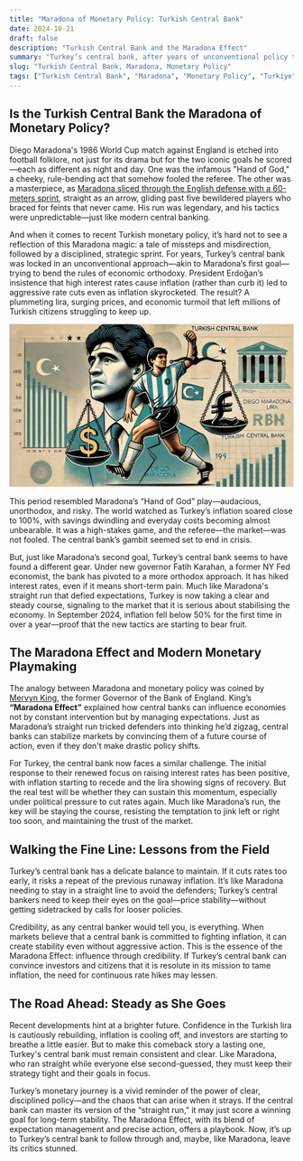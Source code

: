 ```yaml
---
title: "Maradona of Monetary Policy: Turkish Central Bank"
date: 2024-10-21
draft: false
description: "Turkish Central Bank and the Maradona Effect"
summary: "Turkey’s central bank, after years of unconventional policy that led to economic turmoil, is now following a disciplined approach under new leadership. Like Maradona’s famous straight run, the bank aims to stabilize inflation by managing market expectations, maintaining credibility, and resisting pressure for premature rate cuts. Stability requires consistency."
slug: "Turkish Central Bank, Maradona, Monetary Policy"
tags: ["Turkish Central Bank", "Maradona", "Monetary Policy", "Turkiye"]
---
```



## Is the Turkish Central Bank the Maradona of Monetary Policy?

Diego Maradona's 1986 World Cup match against England is etched into football folklore, not just for its drama but for the two iconic goals he scored—each as different as night and day. One was the infamous "Hand of God," a cheeky, rule-bending act that somehow fooled the referee. The other was a masterpiece, as [Maradona sliced through the English defense with a 60-meters sprint](https://www.youtube.com/embed/Da_CDPRG2j0?si=1lI8ImoU0skfWVis&amp;start=50), straight as an arrow, gliding past five bewildered players who braced for feints that never came. His run was legendary, and his tactics were unpredictable—just like modern central banking.

And when it comes to recent Turkish monetary policy, it’s hard not to see a reflection of this Maradona magic: a tale of missteps and misdirection, followed by a disciplined, strategic sprint. For years, Turkey’s central bank was locked in an unconventional approach—akin to Maradona’s first goal—trying to bend the rules of economic orthodoxy. President Erdoğan’s insistence that high interest rates cause inflation (rather than curb it) led to aggressive rate cuts even as inflation skyrocketed. The result? A plummeting lira, surging prices, and economic turmoil that left millions of Turkish citizens struggling to keep up.

<small>![Maradona and Turkish Central Bank](maradona2.png)</small>

This period resembled Maradona’s “Hand of God” play—audacious, unorthodox, and risky. The world watched as Turkey’s inflation soared close to 100%, with savings dwindling and everyday costs becoming almost unbearable. It was a high-stakes game, and the referee—the market—was not fooled. The central bank’s gambit seemed set to end in crisis.

But, just like Maradona’s second goal, Turkey’s central bank seems to have found a different gear. Under new governor Fatih Karahan, a former NY Fed economist, the bank has pivoted to a more orthodox approach. It has hiked interest rates, even if it means short-term pain. Much like Maradona's straight run that defied expectations, Turkey is now taking a clear and steady course, signaling to the market that it is serious about stabilising the economy. In September 2024, inflation fell below 50% for the first time in over a year—proof that the new tactics are starting to bear fruit.

## The Maradona Effect and Modern Monetary Playmaking

The analogy between Maradona and monetary policy was coined by [Mervyn King](https://www.bankofengland.co.uk/-/media/boe/files/speech/2005/monetary-policy-practice-ahead-of-theory), the former Governor of the Bank of England. King’s **“Maradona Effect”** explained how central banks can influence economies not by constant intervention but by managing expectations. Just as Maradona’s straight run tricked defenders into thinking he’d zigzag, central banks can stabilize markets by convincing them of a future course of action, even if they don't make drastic policy shifts.

For Turkey, the central bank now faces a similar challenge. The initial response to their renewed focus on raising interest rates has been positive, with inflation starting to recede and the lira showing signs of recovery. But the real test will be whether they can sustain this momentum, especially under political pressure to cut rates again. Much like Maradona’s run, the key will be staying the course, resisting the temptation to jink left or right too soon, and maintaining the trust of the market.

## Walking the Fine Line: Lessons from the Field

Turkey’s central bank has a delicate balance to maintain. If it cuts rates too early, it risks a repeat of the previous runaway inflation. It’s like Maradona needing to stay in a straight line to avoid the defenders; Turkey’s central bankers need to keep their eyes on the goal—price stability—without getting sidetracked by calls for looser policies.

Credibility, as any central banker would tell you, is everything. When markets believe that a central bank is committed to fighting inflation, it can create stability even without aggressive action. This is the essence of the Maradona Effect: influence through credibility. If Turkey’s central bank can convince investors and citizens that it is resolute in its mission to tame inflation, the need for continuous rate hikes may lessen.

## The Road Ahead: Steady as She Goes

Recent developments hint at a brighter future. Confidence in the Turkish lira is cautiously rebuilding, inflation is cooling off, and investors are starting to breathe a little easier. But to make this comeback story a lasting one, Turkey's central bank must remain consistent and clear. Like Maradona, who ran straight while everyone else second-guessed, they must keep their strategy tight and their goals in focus.

Turkey’s monetary journey is a vivid reminder of the power of clear, disciplined policy—and the chaos that can arise when it strays. If the central bank can master its version of the “straight run,” it may just score a winning goal for long-term stability. The Maradona Effect, with its blend of expectation management and precise action, offers a playbook. Now, it’s up to Turkey’s central bank to follow through and, maybe, like Maradona, leave its critics stunned.